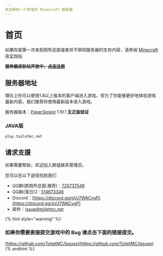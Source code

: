 ```yaml
---
欢迎来到一个奇怪的 Minecraft 服务器
---
```


# 首页

如果你是第一次来到厕所总部或者并不熟知服务器的生存内容，请参阅 [Minecraft 中文Wiki](https://minecraft-zh.gamepedia.com/%E6%95%99%E7%A8%8B)

~~**服务器皮肤站开放中，**[**点击注册**](https://www.toiletmc.net/)~~

## 服务器地址

理论上你可以使用1.8以上版本的客户端进入游戏，但为了你能够更好地体验游戏最新内容，我们推荐你使用最新版本进入游戏。

服务器版本：[PaperSpigot](https://papermc.io/) 1.19.1 **无正版验证**
[^1]:需求证

### JAVA版

```
play.toiletmc.net
```


## 请求支援

如果需要帮助，欢迎加入群组联系管理员。

您可以在以下途径找到我们

* QQ群(原厕所总部,推荐)：[720737548](https://jq.qq.com/?\_wv=1027\&k=0Nb6gZfJ)
* QQ群(落日)2 : [514673346](https://jq.qq.com/?_wv=1027&k=hTDUuAUi)
* Discord：[https://discord.gg/gVJ7WACvgP](https://discord.gg/gVJ7WACvgP)
* 邮件：[issue@toiletmc.net](mailto:issue@toiletmc.net)

{% hint style="warning" %}
### 如果你需要直接提交游戏中的 Bug 请点击下面的链接提交。

[https://github.com/ToiletMC/Issues](https://github.com/ToiletMC/Issues)
{% endhint %}




